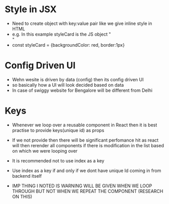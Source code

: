 # Style in JSX
- Need to create object with key:value pair like we give inline style in HTML
- e.g. In this example styleCard is the JS object "<div className = "res-card" style={styleCard}></div>"
- const styleCard = {backgroundColor: red, border:1px}

# Config Driven UI
- Wehn wesite is driven by data (config) then its config driven UI
- so basically how a UI will look decided based on data
- In case of swiggy website for Bengalore will be different from Delhi 

# Keys
- Whenever we loop over a reusable component in React then it is best practise to provide keys(unique id) as props
- If we not provide then there will be significant perfomance hit as react will then rerender all components if there is modification in the list based on which we were looping over
- It is recommended not to use index as a key 
- Use index as a key if and only if we dont have unique Id coming in from backend itself

- IMP THING I NOTED IS WARNING WILL BE GIVEN WHEN WE LOOP THROUGH BUT NOT WHEN WE REPEAT THE COMPONENT (RESEARCH ON THIS)